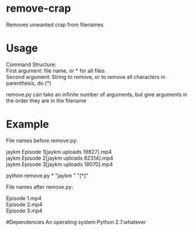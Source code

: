 # remove-crap
Removes unwanted crap from filenames
# Usage
Command Structure:  
First argument: file name, or * for all files  
Second argument: String to remove, or to remove all characters in parenthesis, do (*)  

remove.py can take an infinite number of arguments, but give arguments in the order they are in the filename  

# Example
File names before remove.py:  

jaykm Episode 1[jaykm uploads 19827].mp4  
jaykm Episode 2[jaykm uploads 62314].mp4  
jaykm Episode 3[jaykm uploads 18070].mp4  

python remove.py * "jaykm " "[*]"  

File names after remove.py:  

Episode 1.mp4  
Episode 2.mp4  
Episode 3.mp4  

#Dependencies
An operating system
Python 2.7.whatever
